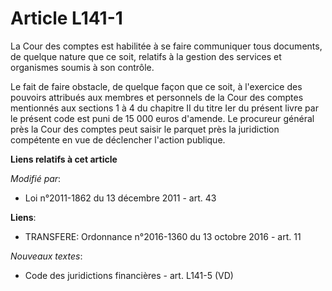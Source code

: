 # Article L141-1

La Cour des comptes est habilitée à se faire communiquer tous documents, de quelque nature que ce soit, relatifs à la gestion
des services et organismes soumis à son contrôle.

Le fait de faire obstacle, de quelque façon que ce soit, à l'exercice des pouvoirs attribués aux membres et personnels de la
Cour des comptes mentionnés aux sections 1 à 4 du chapitre II du titre Ier du présent livre par le présent code est puni de
15 000 euros d'amende. Le procureur général près la Cour des comptes peut saisir le parquet près la juridiction compétente en
vue de déclencher l'action publique.

**Liens relatifs à cet article**

_Modifié par_:

  - Loi n°2011-1862 du 13 décembre 2011 - art. 43

**Liens**:

  - TRANSFERE: Ordonnance n°2016-1360 du 13 octobre 2016 - art. 11

_Nouveaux textes_:

  - Code des juridictions financières - art. L141-5 (VD)
